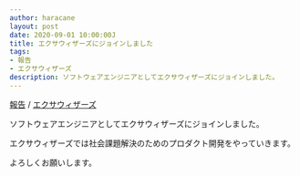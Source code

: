 ```yaml
---
author: haracane
layout: post
date: 2020-09-01 10:00:00J
title: エクサウィザーズにジョインしました
tags:
- 報告
- エクサウィザーズ
description: ソフトウェアエンジニアとしてエクサウィザーズにジョインしました。
---
```

[報告](/tags/information/) / [エクサウィザーズ](/tags/exawizards/)

ソフトウェアエンジニアとしてエクサウィザーズにジョインしました。

エクサウィザーズでは社会課題解決のためのプロダクト開発をやっていきます。

よろしくお願いします。
